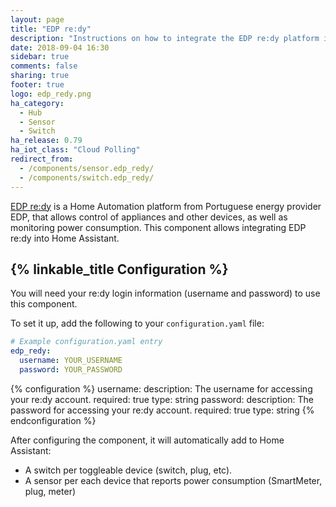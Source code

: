 ```yaml
---
layout: page
title: "EDP re:dy"
description: "Instructions on how to integrate the EDP re:dy platform into Home Assistant."
date: 2018-09-04 16:30
sidebar: true
comments: false
sharing: true
footer: true
logo: edp_redy.png
ha_category:
  - Hub
  - Sensor
  - Switch
ha_release: 0.79
ha_iot_class: "Cloud Polling"
redirect_from:
  - /components/sensor.edp_redy/
  - /components/switch.edp_redy/
---
```


[EDP re:dy](https://www.edp.pt/particulares/servicos/redy/) is a Home Automation platform from Portuguese energy provider EDP, that allows control of appliances and other devices, as well as monitoring power consumption. This component allows integrating EDP re:dy into Home Assistant.

## {% linkable_title Configuration %}

You will need your re:dy login information (username and password) to use this component.

To set it up, add the following to your `configuration.yaml` file:

```yaml
# Example configuration.yaml entry
edp_redy:
  username: YOUR_USERNAME
  password: YOUR_PASSWORD
```

{% configuration %}
username:
  description: The username for accessing your re:dy account.
  required: true
  type: string
password:
  description: The password for accessing your re:dy account.
  required: true
  type: string
{% endconfiguration %}

After configuring the component, it will automatically add to Home Assistant:

* A switch per toggleable device (switch, plug, etc).
* A sensor per each device that reports power consumption (SmartMeter, plug, meter)
